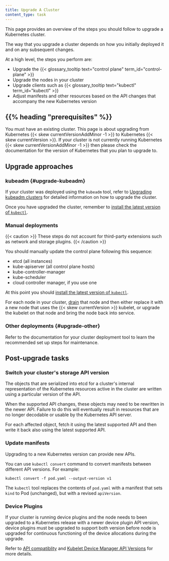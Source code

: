 ```yaml
---
title: Upgrade A Cluster
content_type: task
---
```


<!-- overview -->
This page provides an overview of the steps you should follow to upgrade a
Kubernetes cluster.

The way that you upgrade a cluster depends on how you initially deployed it
and on any subsequent changes.

At a high level, the steps you perform are:

- Upgrade the {{< glossary_tooltip text="control plane" term_id="control-plane" >}}
- Upgrade the nodes in your cluster
- Upgrade clients such as {{< glossary_tooltip text="kubectl" term_id="kubectl" >}}
- Adjust manifests and other resources based on the API changes that accompany the
  new Kubernetes version

## {{% heading "prerequisites" %}}

You must have an existing cluster. This page is about upgrading from Kubernetes
{{< skew currentVersionAddMinor -1 >}} to Kubernetes {{< skew currentVersion >}}. If your cluster
is not currently running Kubernetes {{< skew currentVersionAddMinor -1 >}} then please check
the documentation for the version of Kubernetes that you plan to upgrade to.

## Upgrade approaches

### kubeadm {#upgrade-kubeadm}

If your cluster was deployed using the `kubeadm` tool, refer to 
[Upgrading kubeadm clusters](/docs/tasks/administer-cluster/kubeadm/kubeadm-upgrade/)
for detailed information on how to upgrade the cluster.

Once you have upgraded the cluster, remember to
[install the latest version of `kubectl`](/docs/tasks/tools/).

### Manual deployments

{{< caution >}}
These steps do not account for third-party extensions such as network and storage
plugins.
{{< /caution >}}

You should manually update the control plane following this sequence:

- etcd (all instances)
- kube-apiserver (all control plane hosts)
- kube-controller-manager
- kube-scheduler
- cloud controller manager, if you use one

At this point you should
[install the latest version of `kubectl`](/docs/tasks/tools/).

For each node in your cluster, [drain](/docs/tasks/administer-cluster/safely-drain-node/)
that node and then either replace it with a new node that uses the {{< skew currentVersion >}}
kubelet, or upgrade the kubelet on that node and bring the node back into service.

### Other deployments {#upgrade-other}

Refer to the documentation for your cluster deployment tool to learn the recommended set
up steps for maintenance.

## Post-upgrade tasks

### Switch your cluster's storage API version

The objects that are serialized into etcd for a cluster's internal
representation of the Kubernetes resources active in the cluster are
written using a particular version of the API.

When the supported API changes, these objects may need to be rewritten
in the newer API. Failure to do this will eventually result in resources
that are no longer decodable or usable by the Kubernetes API server.

For each affected object, fetch it using the latest supported API and then
write it back also using the latest supported API.

### Update manifests

Upgrading to a new Kubernetes version can provide new APIs.

You can use `kubectl convert` command to convert manifests between different API versions.
For example:

```shell
kubectl convert -f pod.yaml --output-version v1
```

The `kubectl` tool replaces the contents of `pod.yaml` with a manifest that sets `kind` to
Pod (unchanged), but with a revised `apiVersion`.

### Device Plugins

If your cluster is running device plugins and the node needs to been upgraded to a Kubernetes
release with a newer device plugin API version, device plugins must be upgraded to support
both version before node is upgraded for continuous functioning of the device allocations
during the upgrade.

Refer to [API compatiblity](docs/concepts/extend-kubernetes/compute-storage-net/device-plugins.md/#api-compatibility) and [Kubelet Device Manager API Versions](docs/reference/node/device-plugin-api-versions.md) for more details.
